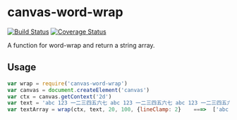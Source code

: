 # canvas-word-wrap

[![Build Status](https://travis-ci.org/zzzze/canvas-word-wrap.svg?branch=master)](https://travis-ci.org/zzzze/canvas-word-wrap)
[![Coverage Status](https://coveralls.io/repos/github/zzzze/canvas-word-wrap/badge.svg?branch=master)](https://coveralls.io/github/zzzze/canvas-word-wrap?branch=master)

A function for word-wrap and return a string array.

## Usage
```javascript
var wrap = require('canvas-word-wrap')
var canvas = document.createElement('canvas')
var ctx = canvas.getContext('2d')
var text = 'abc 123 一二三四五六七 abc 123 一二三四五六七 abc 123 一二三四五六七'
var textArray = wrap(ctx, text, 20, 100, {lineClamp: 2}    ===>  ['abc 123 一', '二三四五...']
```
